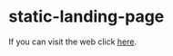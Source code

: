 # static-landing-page

If you can visit the web click [here](https://bryanalay.github.io/static-landing-page/).
